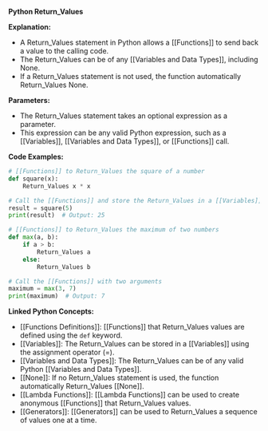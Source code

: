 **Python Return_Values**

**Explanation:**

* A Return_Values statement in Python allows a [[Functions]] to send back a value to the calling code.
* The Return_Values can be of any [[Variables and Data Types]], including None.
* If a Return_Values statement is not used, the function automatically Return_Values None.

**Parameters:**

* The Return_Values statement takes an optional expression as a parameter.
* This expression can be any valid Python expression, such as a [[Variables]], [[Variables and Data Types]], or [[Functions]] call.

**Code Examples:**

```python
# [[Functions]] to Return_Values the square of a number
def square(x):
    Return_Values x * x

# Call the [[Functions]] and store the Return_Values in a [[Variables]]
result = square(5)
print(result)  # Output: 25
```

```python
# [[Functions]] to Return_Values the maximum of two numbers
def max(a, b):
    if a > b:
        Return_Values a
    else:
        Return_Values b

# Call the [[Functions]] with two arguments
maximum = max(3, 7)
print(maximum)  # Output: 7
```

**Linked Python Concepts:**

* [[Functions Definitions]]: [[Functions]] that Return_Values values are defined using the `def` keyword.
* [[Variables]]: The Return_Values can be stored in a [[Variables]] using the assignment operator (=).
* [[Variables and Data Types]]: The Return_Values can be of any valid Python [[Variables and Data Types]].
* [[None]]: If no Return_Values statement is used, the function automatically Return_Values [[None]].
* [[Lambda Functions]]: [[Lambda Functions]] can be used to create anonymous [[Functions]] that Return_Values values.
* [[Generators]]: [[Generators]] can be used to Return_Values a sequence of values one at a time.